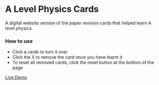 # A Level Physics Cards

A digital website version of the paper revision cards that helped learn A level physics.

### How to use
- Click a cards to turn it over
- Click the X to remove the card once you have learnt it
- To reset all removed cards, click the reset button at the bottom of the page

[Live Demo](https://revision-cards.figurativepaper.repl.co/)
